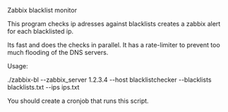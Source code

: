 Zabbix blacklist monitor 

This program checks ip adresses against blacklists creates a zabbix alert for each blacklisted ip. 

Its fast and does the checks in parallel. It has a rate-limiter to prevent too much flooding of the DNS servers.

Usage:

./zabbix-bl --zabbix_server 1.2.3.4 --host blacklistchecker --blacklists blacklists.txt --ips ips.txt 

You should create a cronjob that runs this script.

